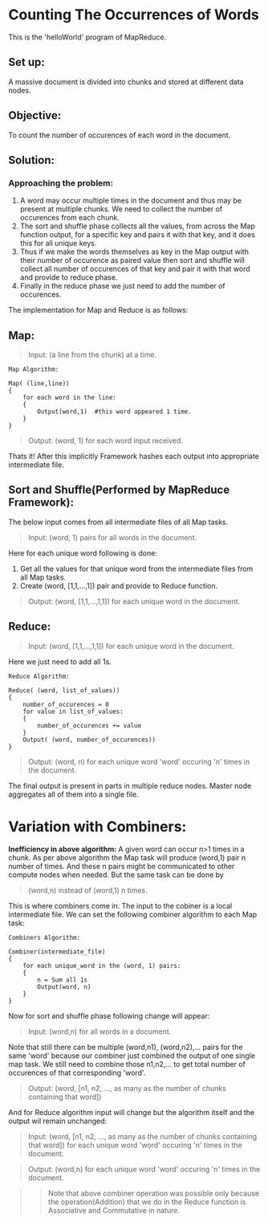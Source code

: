 # **Counting The Occurrences of Words**

This is the 'helloWorld' program of MapReduce.

## **Set up:**
A massive document is divided into chunks and stored at different data nodes.
## **Objective:**
To count the number of occurences of each word in the document.

## **Solution:**
### **Approaching the problem:**
1. A word may occur multiple times in the document and thus may be present at multiple chunks. We need to collect the number of occurences from each chunk.
2. The sort and shuffle phase collects all the values, from across the Map function output, for a specific key and pairs it with that key, and it does this for all unique keys.
3. Thus if we make the words themselves as key in the Map output with their number of occurence as paired value then sort and shuffle will collect all number of occurences of that key and pair it with that word and provide to reduce phase.
4. Finally in the reduce phase we just need to add the number of occurences.

 The implementation for Map and Reduce is as follows:

## **Map:**

>Input: (a line from the chunk) at a time.  

```
Map Algorithm:

Map( (line,line))
{
    for each word in the line:
    {
        Output(word,1)  #this word appeared 1 time.
    }
}

```
>Output: (word, 1) for each word input received.

Thats it! After this implicitly Framework hashes each output into appropriate intermediate file.

## **Sort and Shuffle(Performed by MapReduce Framework):**
The below input comes from all intermediate files of all Map tasks.  
>Input: (word, 1) pairs for all words in the document.

Here for each unique word following is done:
1. Get all the values for that unique word from the intermediate files from all Map tasks.
2. Create (word, [1,1,...,1]) pair and provide to Reduce function.
>Output: (word, [1,1,...,1,1]) for each unique word in the document.
## **Reduce:**
>Input: (word, [1,1,...,1,1]) for each unique word in the document.

Here we just need to add all 1s.
```
Reduce Algorithm:

Reduce( (word, list_of_values))
{
    number_of_occurences = 0
    for value in list_of_values:
    {
        number_of_occurences += value
    }
    Output( (word, number_of_occurences))
}
```
>Output: (word, n) for each unique word 'word' occuring 'n' times in the document.

The final output is present in parts in multiple reduce nodes. Master node aggregates all of them into a single file.

# **Variation with Combiners:**
**Inefficiency in above algorithm:** A given word can occur n>1 times in a chunk. As per above algorithm the Map task will produce (word,1) pair n number of times. And these n pairs might be communicated to other compute nodes when needed. But the same task can be done by 
>(word,n) instead of (word,1) n times.

This is where combiners come in. The input to the cobiner is a local intermediate file. 
We can set the following combiner algorithm to each Map task:
```
Combiners Algorithm:

Combiner(intermediate_file)
{
    for each unique_word in the (word, 1) pairs:
    {
        n = Sum all 1s
        Output(word, n)
    }
}
```

Now for sort and shuffle phase following change will appear:
>Input: (word,n) for all words in a document.

Note that still there can be multiple (word,n1), (word,n2),... pairs for the same 'word' because our combiner just combined the output of one single map task. We still need to combine those n1,n2,... to get total number of occurences of that corresponding 'word'.
>Output: (word, [n1, n2, ..., as many as the number of chunks containing that word])

And for Reduce algorithm input will change but the algorithm itself and the output wil remain unchanged:
>Input: (word, [n1, n2, ..., as many as the number of chunks containing that word]) for each unique word 'word' occuring 'n' times in the document.

>Output: (word,n) for each unique word 'word' occuring 'n' times in the document.

>>Note that above combiner operation was possible only because the operation(Addition) that we do in the Reduce function is Associative and Commutative in nature.